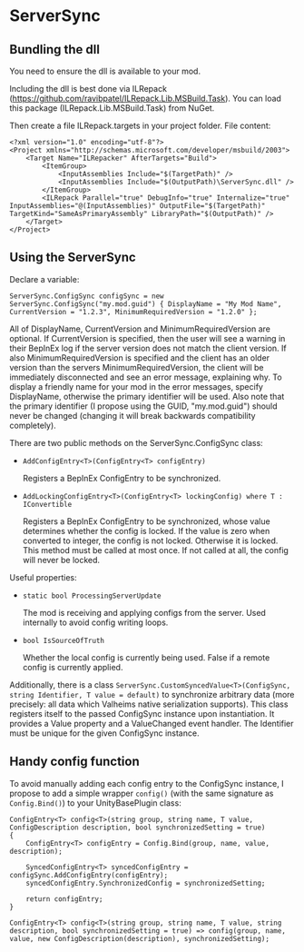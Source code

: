 # ServerSync

## Bundling the dll

You need to ensure the dll is available to your mod.

Including the dll is best done via ILRepack (https://github.com/ravibpatel/ILRepack.Lib.MSBuild.Task). You can load this package (ILRepack.Lib.MSBuild.Task) from NuGet.

Then create a file ILRepack.targets in your project folder. File content:
```
<?xml version="1.0" encoding="utf-8"?>
<Project xmlns="http://schemas.microsoft.com/developer/msbuild/2003">
    <Target Name="ILRepacker" AfterTargets="Build">
        <ItemGroup>
            <InputAssemblies Include="$(TargetPath)" />
            <InputAssemblies Include="$(OutputPath)\ServerSync.dll" />
        </ItemGroup>
        <ILRepack Parallel="true" DebugInfo="true" Internalize="true" InputAssemblies="@(InputAssemblies)" OutputFile="$(TargetPath)" TargetKind="SameAsPrimaryAssembly" LibraryPath="$(OutputPath)" />
    </Target>
</Project>
```

## Using the ServerSync

Declare a variable:

`ServerSync.ConfigSync configSync = new ServerSync.ConfigSync("my.mod.guid") { DisplayName = "My Mod Name", CurrentVersion = "1.2.3", MinimumRequiredVersion = "1.2.0" };`

All of DisplayName, CurrentVersion and MinimumRequiredVersion are optional.
If CurrentVersion is specified, then the user will see a warning in their BepInEx log if the server version does not match the client version.
If also MinimumRequiredVersion is specified and the client has an older version than the servers MinimumRequiredVersion, the client will be immediately disconnected and see an error message, explaining why.
To display a friendly name for your mod in the error messages, specify DisplayName, otherwise the primary identifier will be used.
Also note that the primary identifier (I propose using the GUID, "my.mod.guid") should never be changed (changing it will break backwards compatibility completely).

There are two public methods on the ServerSync.ConfigSync class:

- `AddConfigEntry<T>(ConfigEntry<T> configEntry)`

  Registers a BepInEx ConfigEntry to be synchronized.

- `AddLockingConfigEntry<T>(ConfigEntry<T> lockingConfig) where T : IConvertible`

  Registers a BepInEx ConfigEntry to be synchronized, whose value determines whether the config is locked. If the value is zero when converted to integer, the config is not locked. Otherwise it is locked.
  This method must be called at most once. If not called at all, the config will never be locked.

Useful properties:

- `static bool ProcessingServerUpdate`

  The mod is receiving and applying configs from the server. Used internally to avoid config writing loops.

- `bool IsSourceOfTruth`

  Whether the local config is currently being used. False if a remote config is currently applied.

Additionally, there is a class `ServerSync.CustomSyncedValue<T>(ConfigSync, string Identifier, T value = default)` to synchronize arbitrary data (more precisely: all data which Valheims native serialization supports).
This class registers itself to the passed ConfigSync instance upon instantiation.
It provides a Value property and a ValueChanged event handler.
The Identifier must be unique for the given ConfigSync instance.


## Handy config function

To avoid manually adding each config entry to the ConfigSync instance, I propose to add a simple wrapper `config()` (with the same signature as `Config.Bind()`) to your UnityBasePlugin class:

```
ConfigEntry<T> config<T>(string group, string name, T value, ConfigDescription description, bool synchronizedSetting = true)
{
    ConfigEntry<T> configEntry = Config.Bind(group, name, value, description);

    SyncedConfigEntry<T> syncedConfigEntry = configSync.AddConfigEntry(configEntry);
    syncedConfigEntry.SynchronizedConfig = synchronizedSetting;

    return configEntry;
}

ConfigEntry<T> config<T>(string group, string name, T value, string description, bool synchronizedSetting = true) => config(group, name, value, new ConfigDescription(description), synchronizedSetting);
```
